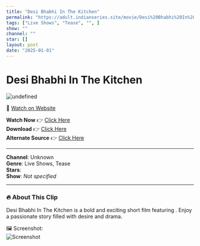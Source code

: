 ```yaml
---
title: "Desi Bhabhi In The Kitchen"
permalink: "https://adult.indianseries.site/movie/Desi%20Bhabhi%20In%20The%20Kitchen"
tags: ["Live Shows", "Tease", "", ]
show: ""
channel: ""
star: []
layout: post
date: "2025-01-01"
---
```


# Desi Bhabhi In The Kitchen

![undefined](https://desisins.com/wp-content/uploads/2024/08/Desi-Bhabhi-in-Kitchen-DesiSins.com_.jpg)

🔗 [Watch on Website](https://adult.indianseries.site/movie/Desi%20Bhabhi%20In%20The%20Kitchen)

**Watch Now** 👉 [Click Here](https://adult.indianseries.site/movie/Desi%20Bhabhi%20In%20The%20Kitchen)  
**Download** 👉 [Click Here](https://adult.indianseries.site/movie/Desi%20Bhabhi%20In%20The%20Kitchen)  
**Alternate Source** 👉 [Click Here](https://adult.indianseries.site/movie/Desi%20Bhabhi%20In%20The%20Kitchen)

---

**Channel**: Unknown  
**Genre**: Live Shows, Tease  
**Stars**:   
**Show**: *Not specified*

---

### 🔥 About This Clip

Desi Bhabhi In The Kitchen is a bold and exciting short film featuring . Enjoy a passionate story filled with desire and drama.
 
🖼️ Screenshot:  
![Screenshot](https://desisins.com/wp-content/uploads/2024/08/Desi-Bhabhi-in-Kitchen-DesiSins.com_.jpg)
